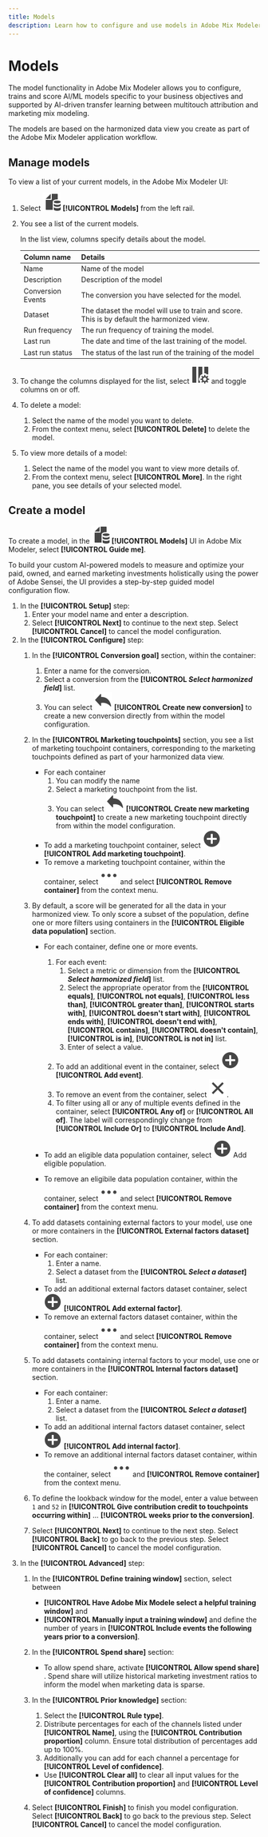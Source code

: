```yaml
---
title: Models
description: Learn how to configure and use models in Adobe Mix Modeler.
---
```


# Models

The model functionality in Adobe Mix Modeler allows you to configure, trains and score AI/ML models specific to your business objectives and supported by AI-driven transfer learning between multitouch attribution and marketing mix modeling. 

The models are based on the harmonized data view you create as part of the Adobe Mix Modeler application workflow.

## Manage models

To view a list of your current models, in the Adobe Mix Modeler UI:

1. Select ![](../assets/icons/FileData.svg) **[!UICONTROL Models]** from the left rail.
   
1. You see a list of the current models.

    In the list view, columns specify details about the model.

    | Column name | Details |
    |---|---|
    | Name | Name of the model |
    | Description | Description of the model |
    | Conversion Events | The conversion you have selected for the model. |
    | Dataset | The dataset the model will use to train and score. This is by default the harmonized view. |
    | Run frequency | The run frequency of training the model. |
    | Last run | The date and time of the last training of the model. |
    | Last run status | The status of the last run of the training of the model |

1. To change the columns displayed for the list, select ![Column settings](../assets/icons/ColumnSetting.svg) and toggle columns on or off.
1. To delete a model:
   1. Select the name of the model you want to delete.
   1. From the context menu, select **[!UICONTROL Delete]** to delete the model. 
1. To view more details of a model:
   1. Select the name of the model you want to view more details of.
   1. From the context menu, select **[!UICONTROL More]**. In the right pane, you see details of your selected model.


## Create a model

To create a model, in the ![Models](../assets/icons/FileData.svg) **[!UICONTROL Models]** UI in Adobe Mix Modeler, select **[!UICONTROL Guide me]**.

To build your custom AI-powered models to measure and optimize your paid, owned, and earned marketing investments holistically using the power of Adobe Sensei, the UI provides a step-by-step guided model configuration flow.

   1. In the **[!UICONTROL Setup]** step:
      1. Enter your model name and enter a description.
      1. Select **[!UICONTROL Next]** to continue to the next step. Select **[!UICONTROL Cancel]** to cancel the model configuration.
   1. In the **[!UICONTROL Configure]** step:
      1. In the **[!UICONTROL Conversion goal]** section, within the container:
         1. Enter a name for the conversion.
         1. Select a conversion from the **[!UICONTROL *Select harmonized field*]** list. 
         1. You can select ![Reply](../assets/icons/Reply.svg) **[!UICONTROL Create new conversion]** to create a new conversion directly from within the model configuration.
      1. In the **[!UICONTROL Marketing touchpoints]** section, you see a list of marketing touchpoint containers, corresponding to the marketing touchpoints defined as part of your harmonized data view. 
         * For each container
           1. You can modify the name 
           1. Select a marketing touchpoint from the list.
           1. You can select ![Reply](../assets/icons/Reply.svg) **[!UICONTROL Create new marketing touchpoint]** to create a new marketing touchpoint directly from within the model configuration.
         * To add a marketing touchpoint container, select ![Add](../assets/icons/AddCircle.svg) **[!UICONTROL Add marketing touchpoint]**.
         * To remove a marketing touchpoint container, within the container, select ![More](../assets/icons/More.svg) and select **[!UICONTROL Remove container]** from the context menu.

      1. By default, a score will be generated for all the data in your harmonized view. To only score a subset of the population, define one or more filters using containers in the **[!UICONTROL Eligible data population]** section. 
         * For each container, define one or more events.
           1. For each event: 
              1. Select a metric or dimension from the **[!UICONTROL _Select harmonized field_]** list.
              1. Select the appropriate operator from the **[!UICONTROL equals]**, **[!UICONTROL not equals]**, **[!UICONTROL less than]**, **[!UICONTROL greater than]**, **[!UICONTROL starts with]**, **[!UICONTROL doesn't start with]**, **[!UICONTROL ends with]**, **[!UICONTROL doesn't end with]**, **[!UICONTROL contains]**, **[!UICONTROL doesn't contain]**, **[!UICONTROL is in]**, **[!UICONTROL is not in]** list.
              1. Enter of select a value.
           1. To add an additional event in the container, select ![Add](../assets/icons/AddCircle.svg) **[!UICONTROL Add event]**.
           1. To remove an event from the container, select ![Close](../assets/icons/Close.svg).
           1. To filter using all or any of multiple events defined in the container, select **[!UICONTROL Any of]** or **[!UICONTROL All of]**. The label will correspondingly change from **[!UICONTROL Include Or]** to **[!UICONTROL Include And]**.
         
         * To add an eligible data population container, select ![Add](../assets/icons/AddCircle.svg) Add eligible population.
         * To remove an eligibile data population container, within the container, select ![More](../assets/icons/More.svg) and select **[!UICONTROL Remove container]** from the context menu.

      1. To add datasets containing external factors to your model, use one or more containers in the **[!UICONTROL External factors dataset]** section. 
         * For each container:
           1. Enter a name.
           1. Select a dataset from the **[!UICONTROL _Select a dataset_]** list.
         * To add an additional external factors dataset container, select ![Add](../assets/icons/AddCircle.svg) **[!UICONTROL Add external factor]**.
         * To remove an external factors dataset container, within the container, select ![More](../assets/icons/More.svg) and select **[!UICONTROL Remove container]** from the context menu.

      1. To add datasets containing internal factors to your model, use one or more containers in the **[!UICONTROL Internal factors dataset]** section. 
         * For each container:
           1. Enter a name.
           1. Select a dataset from the **[!UICONTROL _Select a dataset_]** list.
         * To add an additional internal factors dataset container, select ![Add](../assets/icons/AddCircle.svg) **[!UICONTROL Add internal factor]**.
         * To remove an additional internal factors dataset container, within the container, select ![More](../assets/icons/More.svg) and **[!UICONTROL Remove container]** from the context menu.

      1. To define the lookback window for the model, enter a value between `1` and `52` in **[!UICONTROL Give contribution credit to touchpoints occurring within]** ... **[!UICONTROL weeks prior to the conversion]**.
      1. Select **[!UICONTROL Next]** to continue to the next step. Select **[!UICONTROL Back]** to go back to the previous step. Select **[!UICONTROL Cancel]** to cancel the model configuration.
   1. In the **[!UICONTROL Advanced]** step:
      1. In the **[!UICONTROL Define training window]** section, select between 
         * **[!UICONTROL Have Adobe Mix Modele select a helpful training window]** and 
         * **[!UICONTROL Manually input a training window]** and define the number of years in **[!UICONTROL Include events the following years prior to a conversion]**.
      1. In the **[!UICONTROL Spend share]** section:
         * To allow spend share, activate **[!UICONTROL Allow spend share]** . Spend share will utilize historical marketing investment ratios to inform the model when marketing data is sparse.
      1. In the **[!UICONTROL Prior knowledge]** section:
         1. Select the **[!UICONTROL Rule type]**.
         1. Distribute percentages for each of the channels listed under **[!UICONTROL Name]**, using the **[!UICONTROL Contribution proportion]** column. Ensure total distribution of percentages add up to 100%. 
         1. Additionally you can add for each channel a percentage for **[!UICONTROL Level of confidence]**.

         * Use **[!UICONTROL Clear all]** to clear all input values for the **[!UICONTROL Contribution proportion]** and **[!UICONTROL Level of confidence]** columns.
      1. Select **[!UICONTROL Finish]** to finish you model configuration. Select **[!UICONTROL Back]** to go back to the previous step. Select **[!UICONTROL Cancel]** to cancel the model configuration.







